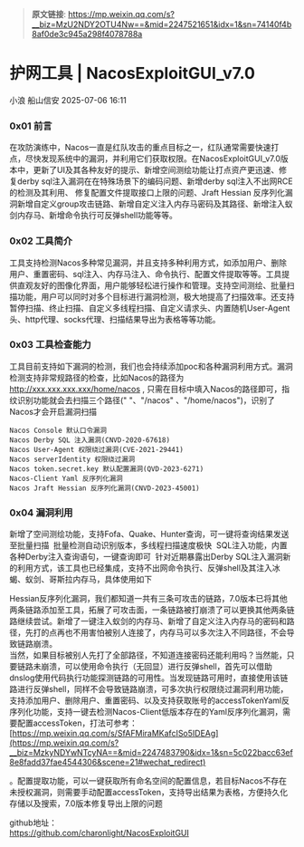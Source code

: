 > **原文链接**: https://mp.weixin.qq.com/s?__biz=MzU2NDY2OTU4Nw==&mid=2247521651&idx=1&sn=74140f4b8af0de3c945a298f4078788a

#  护网工具 | NacosExploitGUI_v7.0  
小浪  船山信安   2025-07-06 16:11  
  
### 0x01 前言  
  
  
在攻防演练中，Nacos一直是红队攻击的重点目标之一，红队通常需要快速打点，尽快发现系统中的漏洞，并利用它们获取权限。在NacosExploitGUI_v7.0版本中，更新了UI及其各种友好的提示、新增空间测绘功能让打点资产更迅速、修复derby sql注入漏洞在在特殊场景下的编码问题、新增derby sql注入不出网RCE的检测及其利用、 修复配置文件提取接口上限的问题、Jraft Hessian 反序列化漏洞新增自定义group攻击链路、新增自定义注入内存马密码及其路径、新增注入蚁剑内存马、新增命令执行可反弹shell功能等等。  
  
### 0x02 工具简介  
  
  
工具支持检测Nacos多种常见漏洞，并且支持多种利用方式，如添加用户、删除用户、重置密码、sql注入、内存马注入、命令执行、配置文件提取等等。工具提供直观友好的图像化界面，用户能够轻松进行操作和管理。支持空间测绘、批量扫描功能，用户可以同时对多个目标进行漏洞检测，极大地提高了扫描效率。还支持暂停扫描、终止扫描、自定义多线程扫描、自定义请求头、内置随机User-Agent头、http代理、socks代理、扫描结果导出为表格等等功能。  
### 0x03 工具检查能力  
  
  
工具目前支持如下漏洞的检测，我们也会持续添加poc和各种漏洞利用方式。漏洞检测支持非常规路径的检查，比如Nacos的路径为 http://xxx.xxx.xxx.xxx/home/nacos , 只需在目标中填入Nacos的路径即可，指纹识别功能就会去扫描三个路径(" "、"/nacos" 、"/home/nacos")，识别了Nacos才会开启漏洞扫描  

```
Nacos Console 默认口令漏洞
Nacos Derby SQL 注入漏洞(CNVD-2020-67618)
Nacos User-Agent 权限绕过漏洞(CVE-2021-29441)
Nacos serverIdentity 权限绕过漏洞
Nacos token.secret.key 默认配置漏洞(QVD-2023-6271)
Nacos-Client Yaml 反序列化漏洞
Nacos Jraft Hessian 反序列化漏洞(CNVD-2023-45001)

```

  
  
### 0x04 漏洞利用  
  
  
新增了空间测绘功能，支持Fofa、Quake、Hunter查询，可一键将查询结果发送至批量扫描  批量检测自动识别版本，多线程扫描速度极快  SQL注入功能，内置各种Derby注入查询语句，一键查询即可  针对近期暴露出Derby SQL注入漏洞新的利用方式，该工具也已经集成，支持不出网命令执行、反弹shell及其注入冰蝎、蚁剑、哥斯拉内存马，具体使用如下     
  
Hessian反序列化漏洞，我们都知道一共有三条可攻击的链路，7.0版本已将其他两条链路添加至工具，拓展了可攻击面，一条链路被打崩溃了可以更换其他两条链路继续尝试。新增了一键注入蚁剑的内存马、新增了自定义注入内存马的密码和路径，先打的点再也不用害怕被别人连接了，内存马可以多次注入不同路径，不会导致链路崩溃。   
当然，如果目标被别人先打了全部路径，不知道连接密码还能利用吗？当然能，只要链路未崩溃，可以使用命令执行（无回显）进行反弹shell，首先可以借助dnslog使用代码执行功能探测链路的可用性。当发现链路可用时，直接使用该链路进行反弹shell，同样不会导致链路崩溃，可多次执行权限绕过漏洞利用功能，支持添加用户、删除用户、重置密码、以及支持获取账号的accessTokenYaml反序列化功能，支持一键去检测Nacos-Client低版本存在的Yaml反序列化漏洞，需要配置accessToken，打法可参考：[https://mp.weixin.qq.com/s/SfAFMiraMKafcISo5IDEAg](https://mp.weixin.qq.com/s?__biz=MzkyNDYwNTcyNA==&mid=2247483790&idx=1&sn=5c022bacc63ef8e8fadd37fae4544306&scene=21#wechat_redirect)  
  
。配置提取功能，可以一键获取所有命名空间的配置信息，若目标Nacos不存在未授权漏洞，则需要手动配置accessToken，支持导出结果为表格，方便持久化存储以及搜索，7.0版本修复导出上限的问题   
  
  
github地址：  
https://github.com/charonlight/NacosExploitGUI  
  
